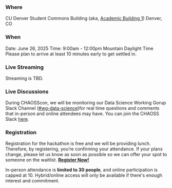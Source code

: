 ### Where
CU Denver Student Commons Building (aka, [Academic Building 1](https://g.co/kgs/pzgWkQM))
Denver, CO

### When
Date: June 26, 2025
Time: 9:00am - 12:00pm Mountain Daylight Time
Please plan to arrive at least 10 minutes early to get settled in. 

### Live Streaming

Streaming is TBD.

### Live Discussions 

During CHAOSScon, we will be monitoring our Data Science Working Gorup Slack Channel ([#wg-data-science](https://chaoss-workspace.slack.com/archives/C05KP4LTTM1))for real time questions and comments that in-person and online attendees may have. You can join the CHAOSS Slack [here](https://join.slack.com/t/chaoss-workspace/shared_invite/zt-35ir7w0jr-aiwTPYShbj~mMsMbzhGWWQ).

### Registration

Registration for the hackathon is free and we will be providing lunch. Therefore, by registering, you’re confirming your attendance. If your plans change, please let us know as soon as possible so we can offer your spot to someone on the waitlist.
**[Register Now!](https://forms.gle/PLxqUwqGSwdzxxjg9)**

In-person attendance is **limited to 30 people**, and online participation is capped at 10. Hybrid/online access will only be available if there's enough interest and commitment. 
